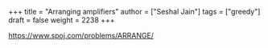 +++
title = "Arranging amplifiers"
author = ["Seshal Jain"]
tags = ["greedy"]
draft = false
weight = 2238
+++

<https://www.spoj.com/problems/ARRANGE/>
